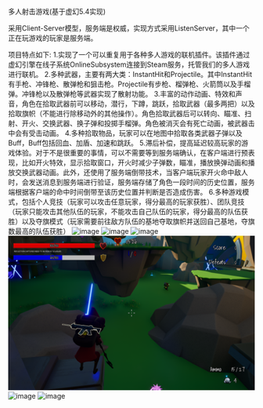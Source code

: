 多人射击游戏(基于虚幻5.4实现)

采用Client-Server模型，服务端是权威，实现方式采用ListenServer，其中一个正在玩游戏的玩家是服务端。

项目特点如下:
1.实现了一个可以重复用于各种多人游戏的联机插件。该插件通过虚幻引擎在线子系统OnlineSubsystem连接到Steam服务，托管我们的多人游戏进行联机。
2.多种武器，主要有两大类：InstantHit和Projectile。其中InstantHit有手枪、冲锋枪、散弹枪和狙击枪。Projectile有步枪、榴弹枪、火箭筒以及手榴弹。冲锋枪以及散弹枪等武器实现了散射功能。
3.丰富的动作动画、特效和声音，角色在拾取武器前可以移动，潜行，下蹲，跳跃，拾取武器（最多两把）以及拾取旗帜（不能进行除移动外的其他操作）。角色拾取武器后可以转向、瞄准、扫射、开火、交换武器、换子弹和投掷手榴弹。角色被消灭会有死亡动画，被武器击中会有受击动画。
4.多种拾取物品，玩家可以在地图中拾取各类武器子弹以及Buff，Buff包括回血、加盾、加速和跳跃。
5.滞后补偿，提高延迟较高玩家的游戏体验。对于不是很重要的事情，可以不需要等到服务端确认，在客户端进行预表现，比如开火特效，显示拾取窗口，开火时减少子弹数，瞄准，播放换弹动画和播放交换武器动画。此外，还使用了服务端倒带技术，当客户端玩家开火命中敌人时，会发送消息到服务端进行验证，服务端存储了角色一段时间的历史位置，服务端根据客户端的命中时间倒带至该历史位置并判断是否造成伤害。
6.多种游戏模式，包括个人竞技（玩家可以攻击任意玩家，得分最高的玩家获胜）、团队竞技（玩家只能攻击其他队伍的玩家，不能攻击自己队伍的玩家，得分最高的队伍获胜）以及夺旗模式（玩家需要前往敌方队伍的基地夺取旗帜并送回自己基地，夺旗数最高的队伍获胜）
![image](StartTheGame.png)
![image](FreeForAll.png)
![image](Teams.png)
![image](CaptureTheFlag_1.png)
![image](CaptureTheFlag_2.png)
![image](GameOver.png)
